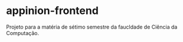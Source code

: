 # appinion-frontend
Projeto para a matéria de sétimo semestre da faucldade de Ciência da Computação.
